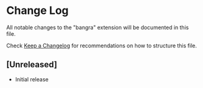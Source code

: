 # Change Log
All notable changes to the "bangra" extension will be documented in this file.

Check [Keep a Changelog](http://keepachangelog.com/) for recommendations on how to structure this file.

## [Unreleased]
- Initial release